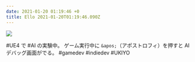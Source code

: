 ```yaml
---
date: 2021-01-20 01:19:46 +0
title: Ello 2021-01-20T01:19:46.090Z
---
```

![](https://assets2.ello.co/uploads/asset/attachment/12545612/ello-optimized-e69c4446.jpg)

#UE4 で #AI の実験中。
ゲーム実行中に `&apos;`（アポストロフィ）を押すと AI デバッグ画面がでる。
#gamedev #indiedev #UKIYO

